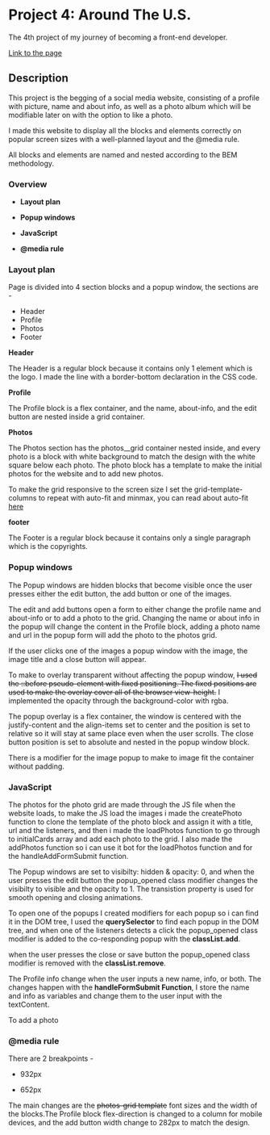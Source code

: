 # Project 4: Around The U.S.

The 4th project of my journey of becoming a front-end developer.

[Link to the page](https://yaniv10501.github.io/web_project_4/)

## Description

This project is the begging of a social media website, consisting of a profile with picture, name and about info, as well as a photo album which will be modifiable later on with the option to like a photo.

I made this website to display all the blocks and elements correctly on popular screen sizes with a well-planned layout and the @media rule.

All blocks and elements are named and nested according to the BEM methodology.

### Overview

* **Layout plan**

* **Popup windows**

* **JavaScript**

* **@media rule**

### Layout plan

Page is divided into 4 section blocks and a popup window, the sections are -

* Header
* Profile
* Photos
* Footer

**Header**

The Header is a regular block because it contains only 1 element which is the logo. I made the line with a border-bottom declaration in the CSS code.

**Profile**

The Profile block is a flex container, and the name, about-info, and the edit button are nested inside a grid container.

**Photos**

The Photos section has the photos__grid container nested inside, and every photo is a block with white background to match the design with the white square below each photo. The photo block has a template to make the initial photos for the website and to add new photos.

To make the grid responsive to the screen size I set the grid-template-columns to repeat with auto-fit and minmax, you can read about auto-fit [here](https://css-tricks.com/auto-sizing-columns-css-grid-auto-fill-vs-auto-fit/)

**footer**

The Footer is a regular block because it contains only a single paragraph which is the copyrights.

### Popup windows

The Popup windows are hidden blocks that become visible once the user presses either the edit button, the add button or one of the images.

The edit and add buttons open a form to either change the profile name and about-info or to add a photo to the grid.
Changing the name or about info in the popup will change the content in the Profile block, adding a photo name and url in the popup form will add the photo to the photos grid.

If the user clicks one of the images a popup window with the image, the image title and a close button will appear.

To make to overlay transparent without affecting the popup window, ~~I used the ::before pseudo-element with fixed positioning. The fixed positions are used to make the overlay cover all of the browser view-height.~~ I implemented the opacity through the background-color with rgba.

The popup overlay is a flex container, the window is centered with the justify-content and the align-items set to center and the position is set to relative so it will stay at same place even when the user scrolls. The close button position is set to absolute and nested in the popup window block.

There is a modifier for the image popup to make to image fit the container without padding.

### JavaScript

The photos for the photo grid are made through the JS file when the website loads, to make the JS load the images i made the createPhoto function to clone the template of the photo block and assign it with a title, url and the listeners, and then i made the loadPhotos function to go through to initialCards array and add each photo to the grid. I also made the addPhotos function so i can use it bot for the loadPhotos function and for the handleAddFormSubmit function.

The Popup windows are set to visibilty: hidden & opacity: 0, and when the user presses the edit button the popup_opened class modifier changes the visibilty to visible and the opacity to 1. The transistion property is used for smooth opening and closing animations.

To open one of the popups I created modifiers for each popup so i can find it in the DOM tree, I used the **querySelector** to find each popup in the DOM tree, and when one of the listeners detects a click the popup_opened class modifier is added to the co-responding popup with the **classList.add**.

when the user presses the close or save button the popup_opened class modifier is removed with the **classList.remove**.

The Profile info change when the user inputs a new name, info, or both. The changes happen with the **handleFormSubmit Function**, I store the name and info as variables and change them to the user input with the textContent.

To add a photo

### @media rule

There are 2 breakpoints -

* 932px

* 652px

The main changes are the ~~photos-grid template~~ font sizes and the width of the blocks.The Profile block flex-direction is changed to a column for mobile devices, and the add button width change to 282px to match the design.

